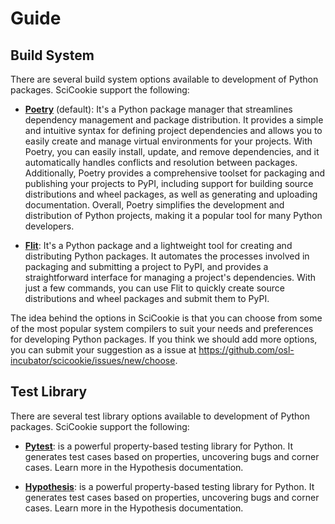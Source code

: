 # Guide

## Build System

There are several build system options available to development of Python
packages. SciCookie support the following:

- [**Poetry**](https://python-poetry.org/) (default): It's a Python package
  manager that streamlines dependency management and package distribution. It
  provides a simple and intuitive syntax for defining project dependencies and
  allows you to easily create and manage virtual environments for your projects.
  With Poetry, you can easily install, update, and remove dependencies, and it
  automatically handles conflicts and resolution between packages. Additionally,
  Poetry provides a comprehensive toolset for packaging and publishing your
  projects to PyPI, including support for building source distributions and
  wheel packages, as well as generating and uploading documentation. Overall,
  Poetry simplifies the development and distribution of Python projects, making
  it a popular tool for many Python developers.

- [**Flit**](https://flit.pypa.io): It's a Python package and a lightweight tool
  for creating and distributing Python packages. It automates the processes
  involved in packaging and submitting a project to PyPI, and provides a
  straightforward interface for managing a project's dependencies. With just a
  few  commands, you can use Flit to quickly create source distributions and
  wheel packages and submit them to PyPI.

The idea behind the options in SciCookie is that you can choose from some of the
most popular system compilers to suit your needs and preferences for developing
Python packages. If you think we should add more options, you can submit your
suggestion as a issue at
https://github.com/osl-incubator/scicookie/issues/new/choose.
 
## Test Library

There are several test library options available to development of Python packages. SciCookie support the following:


-  [**Pytest**](https://docs.pytest.org/en/7.3.x/contents.html): is a powerful property-based testing library for Python. It generates test cases based on properties, uncovering bugs and corner cases. Learn more in the Hypothesis documentation.

- [**Hypothesis**](https://hypothesis.readthedocs.io/): is a powerful property-based testing library for Python. It generates test cases based on properties, uncovering bugs and corner cases. Learn more in the Hypothesis documentation.
